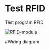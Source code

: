 # Test RFID
Test program RFID

![RFID-module](https://i.ibb.co/HCN15q7/RFID-arduino.jpg)

#Wiring diagram
